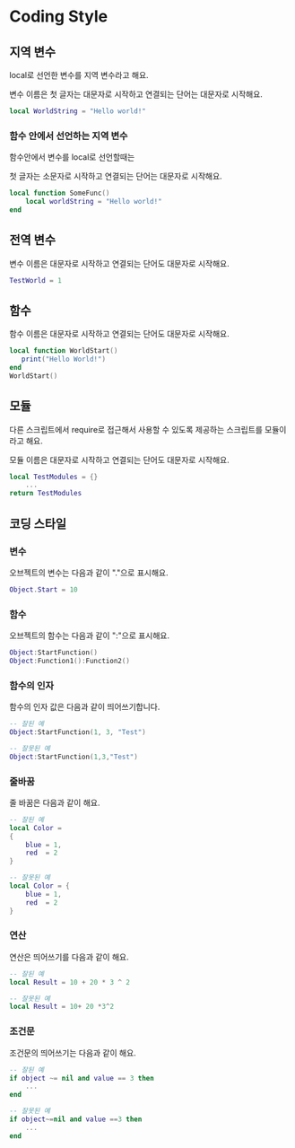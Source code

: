 # Coding Style

## 지역 변수

local로 선언한 변수를 지역 변수라고 해요.

변수 이름은 첫 글자는 대문자로 시작하고 연결되는 단어는 대문자로 시작해요.

```lua
local WorldString = "Hello world!"
```



### 함수 안에서 선언하는 지역 변수

함수안에서 변수를 local로 선언할때는

첫 글자는 소문자로 시작하고 연결되는 단어는 대문자로 시작해요.

```lua
local function SomeFunc()
    local worldString = "Hello world!"
end
```



## 전역 변수

변수 이름은 대문자로 시작하고 연결되는 단어도 대문자로 시작해요.

```lua
TestWorld = 1
```



## 함수

함수 이름은 대문자로 시작하고 연결되는 단어도 대문자로 시작해요.

```lua
local function WorldStart()
   print("Hello World!")
end
WorldStart()
```



## 모듈

다른 스크립트에서 require로 접근해서 사용할 수 있도록 제공하는 스크립트를 모듈이라고 해요.

모듈 이름은 대문자로 시작하고 연결되는 단어도 대문자로 시작해요.

```lua
local TestModules = {}
    ...
return TestModules
```



## 코딩 스타일

### 변수

오브젝트의 변수는 다음과 같이 "."으로 표시해요.

```lua
Object.Start = 10
```

### 

### 함수 

오브젝트의 함수는 다음과 같이 ":"으로 표시해요.

```lua
Object:StartFunction()
Object:Function1():Function2()
```



### 함수의 인자 

함수의 인자 값은 다음과 같이 띄어쓰기합니다.

```lua
-- 잘된 예
Object:StartFunction(1, 3, "Test")
```

```lua
-- 잘못된 예
Object:StartFunction(1,3,"Test")
```



### 줄바꿈 

줄 바꿈은 다음과 같이 해요.

```lua
-- 잘된 예
local Color =
{
    blue = 1,
    red  = 2 
}
```

```lua
-- 잘못된 예
local Color = {
    blue = 1,
    red  = 2 
}
```



### 연산 

연산은 띄어쓰기를 다음과 같이 해요.

```lua
-- 잘된 예
local Result = 10 + 20 * 3 ^ 2
```

```lua
-- 잘못된 예
local Result = 10+ 20 *3^2
```



### 조건문 

조건문의 띄어쓰기는 다음과 같이 해요.

```lua
-- 잘된 예
if object ~= nil and value == 3 then
    ...
end
```

```lua
-- 잘못된 예
if object~=nil and value ==3 then
    ...
end
```

